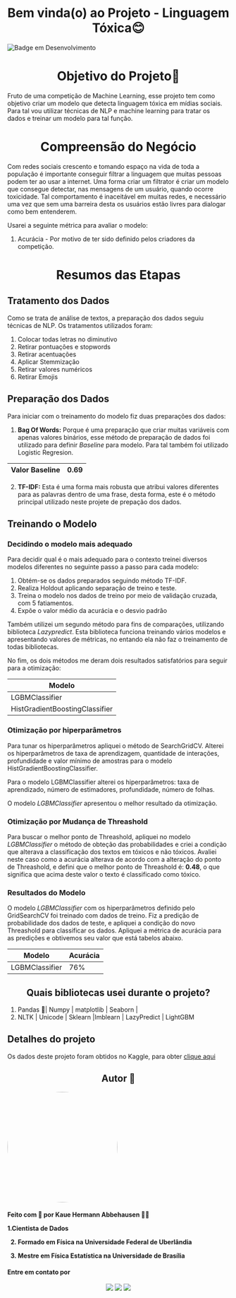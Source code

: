 <h1 align="center"> Bem vinda(o) ao Projeto - Linguagem Tóxica😊 </h1>

![Badge em Desenvolvimento](https://img.shields.io/static/v1?label=STATUS&message=CONSTRUÇÃO&color=<COLOR>)

<h1 align ="center"> Objetivo do Projeto🤔</h1>

Fruto de uma competição de Machine Learning, esse projeto tem como objetivo criar um modelo que detecta linguagem tóxica em mídias sociais. Para tal vou utilizar técnicas de NLP e machine learning para tratar os dados e treinar um modelo para tal função.


<h1 align ="center"> Compreensão do Negócio</h1>

Com redes sociais crescento e tomando espaço na vida de toda a população é importante conseguir filtrar a linguagem que muitas pessoas podem ter ao usar a internet. Uma forma criar um filtrator é criar um modelo que consegue detectar, nas mensagens de um usuário, quando ocorre
toxicidade. Tal comportamento é inaceitável em muitas redes, e necessário uma vez que sem uma barreira desta os usuários estão livres para dialogar como bem entenderem. 

   
Usarei a seguinte métrica para avaliar o modelo:
1. Acurácia - Por motivo de ter sido definido pelos criadores da competição.

<h1 align ="center"> Resumos das Etapas</h1>

<h2 align ="left"> Tratamento dos Dados</h2>

Como se trata de análise de textos, a preparação dos dados seguiu técnicas de NLP. Os tratamentos utilizados foram:


1. Colocar todas letras no diminutivo
2. Retirar pontuações e stopwords
3. Retirar acentuações
4. Aplicar Stemmização
5. Retirar valores numéricos
6. Retirar Emojis

<h2 align ="left"> Preparação dos Dados </h2>

Para iniciar com o treinamento do modelo fiz duas preparações dos dados:

1. **Bag Of Words:** Porque é uma preparação que criar muitas variáveis com apenas valores binários, esse método de preparação de dados foi utilizado para definir *Baseline* para modelo. Para tal também foi utilizado Logistic Regresion.
   
| Valor Baseline                      | 0.69             |
|-------------------------------------|-------------------|

2. **TF-IDF:** Esta é uma forma mais robusta que atribui valores diferentes para as palavras dentro de uma frase, desta forma, este é o método principal utilizado neste projete de prepação dos dados. 
  
<h2 align ="left"> Treinando o Modelo</h2>

<h3 align ="left"> Decidindo o modelo mais adequado</h3>

Para decidir qual é o mais adequado para o contexto treinei diversos modelos diferentes no seguinte passo a passo para cada modelo:

1. Obtém-se os dados preparados seguindo método TF-IDF.
2. Realiza Holdout aplicando separação de treino e teste.
3. Treina o modelo nos dados de treino por meio de validação cruzada, com 5 fatiamentos.
4. Expõe o valor médio da acurácia e o desvio padrão

Também utilizei um segundo método para fins de comparações, utilizando biblioteca *Lazypredict*. Esta biblioteca funciona treinando vários modelos e apresentando valores de métricas, no entando ela não faz o treinamento de todas bibliotecas.

No fim, os dois métodos me deram dois resultados satisfatórios para seguir para a otimização:

| Modelo                             | 
|-------------------------------------|
| LGBMClassifier                              | 
| HistGradientBoostingClassifier              | 




<h3 align ="left"> Otimização por hiperparâmetros</h3>

Para tunar os hiperparâmetros apliquei o método de SearchGridCV. Alterei os hiperparâmetros de taxa de aprendizagem, quantidade de interações, profundidade e valor mínimo de amostras para o modelo HistGradientBoostingClassifier.

Para o modelo LGBMClassifier alterei os hiperparâmetros: taxa de aprendizado, número de estimadores, profundidade, número de folhas.

O modelo *LGBMClassifier* apresentou o melhor resultado da otimização.

<h3 align ="left"> Otimização por Mudança de Threashold</h3>

Para buscar o melhor ponto de Threashold, apliquei no modelo *LGBMClassifier* o método de obteção das probabilidades e criei a condição que alterava a classificação dos textos em tóxicos e não tóxicos.
Avaliei neste caso como a acurácia alterava de acordo com a alteração do ponto de Threashold, e defini que o melhor ponto de Threashold é: **0.48**, o que significa que acima deste valor o texto é classificado como tóxico.



  

  
<h3 align ="left"> Resultados do Modelo </h3>

O modelo *LGBMClassifier* com os hiperparâmetros definido pelo GridSearchCV foi treinado com dados de treino. Fiz a predição de probabilidade dos dados de teste, e apliquei a condição do novo Threashold para classificar os dados.
Apliquei a métrica de acurácia para as predições e obtivemos seu valor que está tabelos abaixo.

| Modelo                              | Acurácia         |
|-------------------------------------|------------------|
| LGBMClassifier                      | 76%             |





<h2 align ="center"> Quais bibliotecas usei durante o projeto?</h2>

1. Pandas 🐼| Numpy | matplotlib | Seaborn |
2. NLTK | Unicode | Sklearn |Imblearn | LazyPredict | LightGBM

## Detalhes do projeto


Os dados deste projeto foram obtidos no Kaggle, para obter [clique aqui](https://www.kaggle.com/competitions/ml-olympiad-toxic-language-ptbr-detection/data)



<h2 align ="center">Autor 🚀</h2>
<a>
<img style = "border-radius: 50%;" src = https://github.com/KaueAbbe/Analise_ChurnRate/assets/68445400/bd4b5b79-4826-4d72-91e4-5fc7532ac19b width="250px;" alt=""/>

 <sub><b></b></sub></a> 

<h4> Feito com 💙 por Kaue Hermann Abbehausen 👋🏽 
<br/> 
 
 1.Cientista de Dados
 
 2. Formado em Física na Universidade Federal de Uberlândia
 
 3. Mestre em Física Estatística na Universidade de Brasília</h4>
<h4> Entre em contato por</h4>
<div align = "center"> 

<div align = "center"> 
   <a href="https://www.linkedin.com/in/kaue-abbehausen-5b1922165/" target="_blank"><img src="https://img.shields.io/badge/-LinkedIn-%230077B5?style=for-the-badge&logo=linkedin&logoColor=white" target="_blank"></a> 
  <a href="https://www.instagram.com/kaue.hermann/" target="_blank"><img src="https://img.shields.io/badge/-Instagram-%23E4405F?style=for-the-badge&logo=instagram&logoColor=white" target="_blank"></a>
  <a href = "mailto:kaueabbehausen@gmail.com"><img src="https://img.shields.io/badge/Gmail-D14836?style=for-the-badge&logo=gmail&logoColor=white"></a>
</div>
